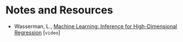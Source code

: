 # Notes and Resources

- Wasserman, L., [Machine Learning: Inference for High-Dimensional Regression](https://www.youtube.com/watch?v=JHvmBb6YKDw) [`video`]